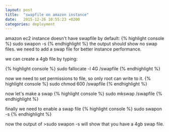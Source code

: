 ```yaml
---
layout: post
title:  "swapfile on amazon instance"
date:   2015-12-26 10:55:23 +0200
categories: deployment
---
```

amazon ec2 instance doesn't have swapfile by default:
{% highlight console %}
sudo swapon -s
{% endhighlight %}
the output should show no swap files. we need to add a swap file for better instance performance.

we can create a 4gb file by typing:

{% highlight console %}
sudo fallocate -l 4G /swapfile
{% endhighlight %}

now we need to set permissions to file, so only root can write to it.
{% highlight console %}
sudo chmod 600 /swapfile
{% endhighlight %}

now let's make a swap
{% highlight console %}
sudo mkswap /swapfile
{% endhighlight %}

finally we need to enable a swap file 
{% highlight console %}
sudo swapon -s
{% endhighlight %}

now the output of >sudo swapon -s 
will show that you have a 4gb swap file.